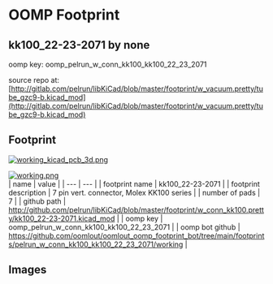 # OOMP Footprint  
## kk100_22-23-2071  by none  
  
oomp key: oomp_pelrun_w_conn_kk100_kk100_22_23_2071  
  
source repo at: [http://gitlab.com/pelrun/libKiCad/blob/master/footprint/w_vacuum.pretty/tube_gzc9-b.kicad_mod](http://gitlab.com/pelrun/libKiCad/blob/master/footprint/w_vacuum.pretty/tube_gzc9-b.kicad_mod)  
## Footprint  
  
[![working_kicad_pcb_3d.png](working_kicad_pcb_3d_600.png)](working_kicad_pcb_3d.png)  
  
[![working.png](working_600.png)](working.png)  
| name | value | 
| --- | --- | 
| footprint name | kk100_22-23-2071 | 
| footprint description | 7 pin vert. connector, Molex KK100 series | 
| number of pads | 7 | 
| github path | http://github.com/pelrun/libKiCad/blob/master/footprint/w_conn_kk100.pretty/kk100_22-23-2071.kicad_mod | 
| oomp key | oomp_pelrun_w_conn_kk100_kk100_22_23_2071 | 
| oomp bot github | https://github.com/oomlout/oomlout_oomp_footprint_bot/tree/main/footprints/pelrun_w_conn_kk100_kk100_22_23_2071/working | 
## Images  
